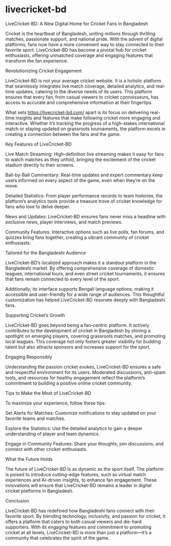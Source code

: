 # livecricket-bd
LiveCricket-BD: A New Digital Home for Cricket Fans in Bangladesh

Cricket is the heartbeat of Bangladesh, uniting millions through thrilling matches, passionate support, and national pride. With the advent of digital platforms, fans now have a more convenient way to stay connected to their favorite sport. LiveCricket-BD has become a pivotal hub for cricket enthusiasts, offering unmatched coverage and engaging features that transform the fan experience.

Revolutionizing Cricket Engagement

LiveCricket-BD is not your average cricket website. It is a holistic platform that seamlessly integrates live match coverage, detailed analytics, and real-time updates, catering to the diverse needs of its users. This platform ensures that every fan, from casual viewers to cricket connoisseurs, has access to accurate and comprehensive information at their fingertips.

What sets https://livecricket-bd.com/ apart is its focus on delivering real-time insights and features that make following cricket more engaging and interactive. Whether it’s tracking the progress of a high-stakes international match or staying updated on grassroots tournaments, the platform excels in creating a connection between the fans and the game.

Key Features of LiveCricket-BD

Live Match Streaming: High-definition live streaming makes it easy for fans to watch matches as they unfold, bringing the excitement of the cricket stadium directly to their screens.

Ball-by-Ball Commentary: Real-time updates and expert commentary keep users informed on every aspect of the game, even when they’re on the move.

Detailed Statistics: From player performance records to team histories, the platform’s analytics tools provide a treasure trove of cricket knowledge for fans who love to delve deeper.

News and Updates: LiveCricket-BD ensures fans never miss a headline with exclusive news, player interviews, and match previews.

Community Features: Interactive options such as live polls, fan forums, and quizzes bring fans together, creating a vibrant community of cricket enthusiasts.

Tailored for the Bangladeshi Audience

LiveCricket-BD’s localized approach makes it a standout platform in the Bangladeshi market. By offering comprehensive coverage of domestic leagues, international tours, and even street cricket tournaments, it ensures that fans remain connected to every level of the sport.

Additionally, its interface supports Bengali language options, making it accessible and user-friendly for a wide range of audiences. This thoughtful customization has helped LiveCricket-BD resonate deeply with Bangladeshi fans.

Supporting Cricket’s Growth

LiveCricket-BD goes beyond being a fan-centric platform. It actively contributes to the development of cricket in Bangladesh by shining a spotlight on emerging players, covering grassroots matches, and promoting local leagues. This coverage not only fosters greater visibility for budding talent but also attracts sponsors and increases support for the sport.

Engaging Responsibly

Understanding the passion cricket evokes, LiveCricket-BD ensures a safe and respectful environment for its users. Moderated discussions, anti-spam tools, and resources for healthy engagement reflect the platform’s commitment to building a positive online cricket community.

Tips to Make the Most of LiveCricket-BD

To maximize your experience, follow these tips:

Set Alerts for Matches: Customize notifications to stay updated on your favorite teams and matches.

Explore the Statistics: Use the detailed analytics to gain a deeper understanding of player and team dynamics.

Engage in Community Features: Share your thoughts, join discussions, and connect with other cricket enthusiasts.

What the Future Holds

The future of LiveCricket-BD is as dynamic as the sport itself. The platform is poised to introduce cutting-edge features, such as virtual match experiences and AI-driven insights, to enhance fan engagement. These innovations will ensure that LiveCricket-BD remains a leader in digital cricket platforms in Bangladesh.

Conclusion

LiveCricket-BD has redefined how Bangladeshi fans connect with their favorite sport. By blending technology, inclusivity, and passion for cricket, it offers a platform that caters to both casual viewers and die-hard supporters. With its engaging features and commitment to promoting cricket at all levels, LiveCricket-BD is more than just a platform—it’s a community that celebrates the spirit of the game.
